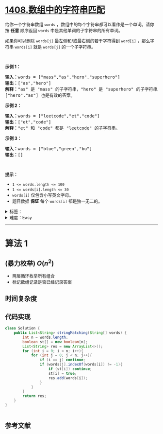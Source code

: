 # [1408.数组中的字符串匹配](https://leetcode.cn/problems/string-matching-in-an-array/)

<p>给你一个字符串数组 <code>words</code> ，数组中的每个字符串都可以看作是一个单词。请你按 <strong>任意</strong> 顺序返回 <code>words</code> 中是其他单词的子字符串的所有单词。</p>

<p>如果你可以删除 <code>words[j]</code>&nbsp;最左侧和/或最右侧的若干字符得到 <code>word[i]</code> ，那么字符串 <code>words[i]</code> 就是 <code>words[j]</code> 的一个子字符串。</p>

<p>&nbsp;</p>

<p><strong>示例 1：</strong></p>

<pre><strong>输入：</strong>words = [&quot;mass&quot;,&quot;as&quot;,&quot;hero&quot;,&quot;superhero&quot;]
<strong>输出：</strong>[&quot;as&quot;,&quot;hero&quot;]
<strong>解释：</strong>&quot;as&quot; 是 &quot;mass&quot; 的子字符串，&quot;hero&quot; 是 &quot;superhero&quot; 的子字符串。
[&quot;hero&quot;,&quot;as&quot;] 也是有效的答案。
</pre>

<p><strong>示例 2：</strong></p>

<pre><strong>输入：</strong>words = [&quot;leetcode&quot;,&quot;et&quot;,&quot;code&quot;]
<strong>输出：</strong>[&quot;et&quot;,&quot;code&quot;]
<strong>解释：</strong>&quot;et&quot; 和 &quot;code&quot; 都是 &quot;leetcode&quot; 的子字符串。
</pre>

<p><strong>示例 3：</strong></p>

<pre><strong>输入：</strong>words = [&quot;blue&quot;,&quot;green&quot;,&quot;bu&quot;]
<strong>输出：</strong>[]
</pre>

<p>&nbsp;</p>

<p><strong>提示：</strong></p>

<ul>
	<li><code>1 &lt;= words.length &lt;= 100</code></li>
	<li><code>1 &lt;= words[i].length &lt;= 30</code></li>
	<li><code>words[i]</code> 仅包含小写英文字母。</li>
	<li>题目数据 <strong>保证</strong> 每个 <code>words[i]</code> 都是独一无二的。</li>
</ul>

<details>
<summary>标签：</summary>
['字符串', '字符串匹配']
</details>

<details>
<summary>难度：Easy</summary>
喜欢：33
</details>

---

# 算法 1

## (暴力枚举) $O(n^2)$

- 两层循环枚举所有组合
- 标记数组记录是否已经记录答案

## 时间复杂度

## 代码实现

```java []
class Solution {
    public List<String> stringMatching(String[] words) {
        int n = words.length;
        boolean st[] = new boolean[n];
        List<String> res = new ArrayList<>();
        for (int i = 0; i < n; i++){
            for (int j = 0; j < n; j++){
                if (i == j) continue;
                if (words[j].indexOf(words[i]) != -1){
                    if (st[i]) continue;
                    st[i] = true;
                    res.add(words[i]);
                }
            }
        }
        return res;
    }
}
```

```cpp []

```

## 参考文献
